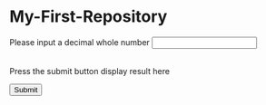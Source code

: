 # My-First-Repository
<!DOCTYPE html>
<html lang="en">
<head>
    <meta charset="UTF-8">
    <meta http-equiv="X-UA-Compatible" content="IE=edge">
    <meta name="viewport" content="width=device-width, initial-scale=1.0">
    <title>Document</title>
</head>

<script>
function DisplayInput(){ 
    var nWNumber = document.getElementById("num1").value; 
    alert(nWNumber) 
} 

function ShowResult() {
    var nWNumber = document.getElementById("num1").value; 
    alert(nWNumber); 
    document.getElementById("result").innerHTML = String(nWNumber); 
}
function dectoBinary(number) { 
    var dcimal = document.getElementById("num1").value;
    var c = 2;
    var b = null;
    var arr = [ ];

    while( c != 0) {  
        b = dcimal % 2;
        c = parseInt( dcimal / 2);
        dcimal = c
        arr.push(b);  
    }
    return arr.reverse().join("").toString(); 
} 


function onBtnClkSubmit(){ 
    let input =  document.getElementById("num1").value; 
    document.getElementById("result").innerHTML = dectoBinary(input); 
}
</script>
<body>
<label>Please input a decimal whole number</label> 
<input type = "text" id="num1" name = "num1"><br><br>
<p id="result">Press the submit button display result here</p>  
<button id="button" type="button" onclick="onBtnClkSubmit()">Submit</button> 
</body>

</html>

